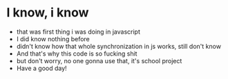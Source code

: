# I know, i know
* that was first thing i was doing in javascript
* I did know nothing before
* didn't know how that whole synchronization in js works, still don't know
* And that's why this code is so fucking shit
* but don't worry, no one gonna use that, it's school project
* Have a good day!
